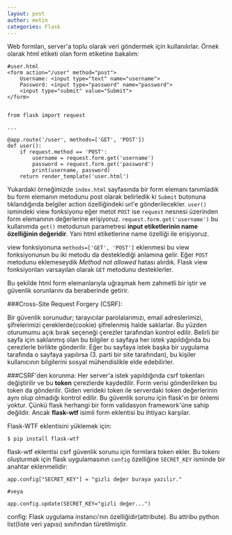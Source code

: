 ```yaml
---
layout: post
author: metin
categories: Flask
---
```


Web formları, server'a toplu olarak veri göndermek için kullanılırlar. Örnek olarak html etiketi olan form etiketine bakalım:

	#user.html
	<form action="/user" method="post">
		Username: <input type="text" name="username">
		Password: <input type="password" name="password">
		<input type="submit" value="Submit">
	</form>


	from flask import request

	...
	
	@app.route('/user', methods=['GET', 'POST'])
	def user():
		if request.method == 'POST':
			username = request.form.get('username')
			password = request.form.get('password')
			print(username, password)
		return render_template('user.html')

Yukardaki örneğimizde `index.html` sayfasında bir form elemanı tanımladık bu form elemanın metodunu post olarak belirledik ki `Submit` butonuna tıklandığında belgiler action özelliğindeki url'e gönderilecekler. `user()` ismindeki view fonksiyonu eğer metot `POST` ise `request` nesnesi üzerinden form elemanının değerlerine erişiyoruz. `request.form.get('username')` bu kullanımda `get()` metodunun parametresi **input etiketlerinin name özelliğinin değeridir**. Yani html etiketlerine name özelliği ile erişiyoruz.

view fonksiyonuna `methods=['GET', 'POST']` eklenmesi bu view fonksiyonunun bu iki metodu da desteklediği anlamına gelir. Eğer `POST` metodunu eklemeseydik _Method not allowed_ hatası alırdık. Flask view fonksiyonları varsayılan olarak `GET` metodunu desteklerler.

Bu şekilde html form elemanlarıyla uğraşmak hem zahmetli bir iştir ve güvenlik sorunlarını da beraberinde getirir.

###Cross-Site Request Forgery (CSRF): 

Bir güvenlik sorunudur; tarayıcılar parolalarımızı, email adreslerimizi, şifrelerimizi çereklerde(cookie) şifrelenmiş halde saklarlar. Bu yüzden oturumumu açık bırak seçeneği çerezler tarafından kontrol edilir. Belirli bir sayfa için saklanmış olan bu bilgiler o sayfaya her istek yapıldığında bu çerezlerle birlikte gönderilir. Eğer bu sayfaya istek başka bir uygulama tarafında o sayfaya yapılırsa (3. parti bir site tarafından), bu kişiler kullanıcının bilgilerini sosyal mühendislikle elde edebilirler.

###CSRF'den korunma: 
Her server'a istek yapıldığında csrf tokenları değiştirilir ve bu **token** çerezlerde kaydedilir. Form verisi gönderilirken bu token da gönderilir. Giden verideki token ile serverdaki token değerlerinin aynı olup olmadığı kontrol edilir.
Bu güvenlik sorunu için flask'ın bir önlemi yoktur. Çünkü flask herhangi bir form validasyon framework'üne sahip değildir. Ancak **flask-wtf** isimli form eklentisi bu ihtiyacı karşılar.

Flask-WTF eklentisini yüklemek için:

	$ pip install flask-wtf

flask-wtf eklentisi csrf güvenlik sorunu için formlara token ekler. Bu tokenı oluşturmak için flask uygulamasının `config` özelliğine `SECRET_KEY` isminde bir anahtar eklenmelidir:

	app.config["SECRET_KEY"] = "gizli değer buraya yazılır."
	
	#veya 
	
	app.config.update(SECRET_KEY="gizli değer...")

config: Flask uygulama instancı'nın özelliğidir(attribute). Bu attribu python list(liste veri yapısı) sınıfından türetilmiştir.